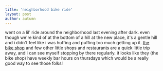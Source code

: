 ```yaml
---
title: 'neighborhood bike ride'
layout: post
author: autumn
---
```


went on a lil' ride around the neighborhood last evening after dark. even though we're kind of at the bottom of a hill at the new place, it's a gentle hill and i didn't feel like i was huffing and puffing too much getting up it. [the bike shop](http://www.oakcitycycling.com) and few other little shops and restaurants are a quick little trip away, and i can see myself stopping by there regularly. it looks like they (the bike shop) have weekly bar hours on thursdays which would be a really good way to see those folks!
